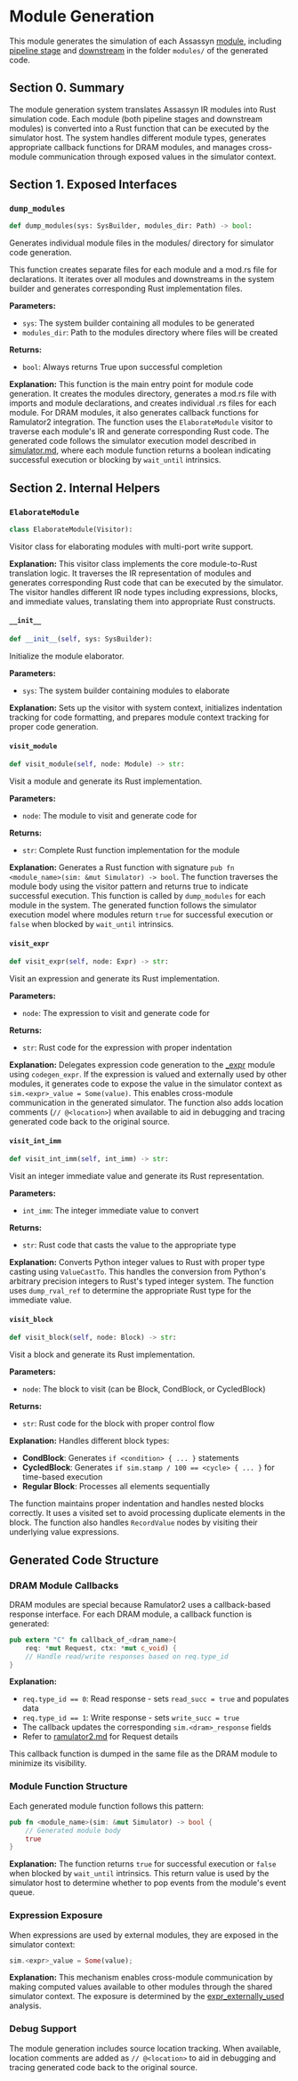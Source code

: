 # Module Generation

This module generates the simulation of each Assassyn [module](../../ir/module/),
including [pipeline stage](../../ir/module/module.py) and [downstream](../../ir/module/downstream.py)
in the folder `modules/` of the generated code.

## Section 0. Summary

The module generation system translates Assassyn IR modules into Rust simulation code. Each module (both pipeline stages and downstream modules) is converted into a Rust function that can be executed by the simulator host. The system handles different module types, generates appropriate callback functions for DRAM modules, and manages cross-module communication through exposed values in the simulator context.

## Section 1. Exposed Interfaces

### `dump_modules`

```python
def dump_modules(sys: SysBuilder, modules_dir: Path) -> bool:
```

Generates individual module files in the modules/ directory for simulator code generation.

This function creates separate files for each module and a mod.rs file for declarations.
It iterates over all modules and downstreams in the system builder and generates
corresponding Rust implementation files.

**Parameters:**
- `sys`: The system builder containing all modules to be generated
- `modules_dir`: Path to the modules directory where files will be created

**Returns:**
- `bool`: Always returns True upon successful completion

**Explanation:** This function is the main entry point for module code generation. It creates the modules directory, generates a mod.rs file with imports and module declarations, and creates individual .rs files for each module. For DRAM modules, it also generates callback functions for Ramulator2 integration. The function uses the `ElaborateModule` visitor to traverse each module's IR and generate corresponding Rust code. The generated code follows the simulator execution model described in [simulator.md](../../../docs/design/internal/simulator.md), where each module function returns a boolean indicating successful execution or blocking by `wait_until` intrinsics.

## Section 2. Internal Helpers

### `ElaborateModule`

```python
class ElaborateModule(Visitor):
```

Visitor class for elaborating modules with multi-port write support.

**Explanation:** This visitor class implements the core module-to-Rust translation logic. It traverses the IR representation of modules and generates corresponding Rust code that can be executed by the simulator. The visitor handles different IR node types including expressions, blocks, and immediate values, translating them into appropriate Rust constructs.

#### `__init__`

```python
def __init__(self, sys: SysBuilder):
```

Initialize the module elaborator.

**Parameters:**
- `sys`: The system builder containing modules to elaborate

**Explanation:** Sets up the visitor with system context, initializes indentation tracking for code formatting, and prepares module context tracking for proper code generation.

#### `visit_module`

```python
def visit_module(self, node: Module) -> str:
```

Visit a module and generate its Rust implementation.

**Parameters:**
- `node`: The module to visit and generate code for

**Returns:**
- `str`: Complete Rust function implementation for the module

**Explanation:** Generates a Rust function with signature `pub fn <module_name>(sim: &mut Simulator) -> bool`. The function traverses the module body using the visitor pattern and returns true to indicate successful execution. This function is called by `dump_modules` for each module in the system. The generated function follows the simulator execution model where modules return `true` for successful execution or `false` when blocked by `wait_until` intrinsics.

#### `visit_expr`

```python
def visit_expr(self, node: Expr) -> str:
```

Visit an expression and generate its Rust implementation.

**Parameters:**
- `node`: The expression to visit and generate code for

**Returns:**
- `str`: Rust code for the expression with proper indentation

**Explanation:** Delegates expression code generation to the [_expr](./_expr/) module using `codegen_expr`. If the expression is valued and externally used by other modules, it generates code to expose the value in the simulator context as `sim.<expr>_value = Some(value)`. This enables cross-module communication in the generated simulator. The function also adds location comments (`// @<location>`) when available to aid in debugging and tracing generated code back to the original source.

#### `visit_int_imm`

```python
def visit_int_imm(self, int_imm) -> str:
```

Visit an integer immediate value and generate its Rust representation.

**Parameters:**
- `int_imm`: The integer immediate value to convert

**Returns:**
- `str`: Rust code that casts the value to the appropriate type

**Explanation:** Converts Python integer values to Rust with proper type casting using `ValueCastTo`. This handles the conversion from Python's arbitrary precision integers to Rust's typed integer system. The function uses `dump_rval_ref` to determine the appropriate Rust type for the immediate value.

#### `visit_block`

```python
def visit_block(self, node: Block) -> str:
```

Visit a block and generate its Rust implementation.

**Parameters:**
- `node`: The block to visit (can be Block, CondBlock, or CycledBlock)

**Returns:**
- `str`: Rust code for the block with proper control flow

**Explanation:** Handles different block types:
- **CondBlock**: Generates `if <condition> { ... }` statements
- **CycledBlock**: Generates `if sim.stamp / 100 == <cycle> { ... }` for time-based execution
- **Regular Block**: Processes all elements sequentially

The function maintains proper indentation and handles nested blocks correctly. It uses a visited set to avoid processing duplicate elements in the block. The function also handles `RecordValue` nodes by visiting their underlying value expressions.

## Generated Code Structure

### DRAM Module Callbacks

DRAM modules are special because Ramulator2 uses a callback-based response interface.
For each DRAM module, a callback function is generated:

```rust
pub extern "C" fn callback_of_<dram_name>(
    req: *mut Request, ctx: *mut c_void) {
    // Handle read/write responses based on req.type_id
}
```

**Explanation:**
- `req.type_id == 0`: Read response - sets `read_succ = true` and populates data
- `req.type_id == 1`: Write response - sets `write_succ = true`
- The callback updates the corresponding `sim.<dram>_response` fields
- Refer to [ramulator2.md](../../../../tools/rust-sim-runtime/src/ramulator2.md) for Request details

This callback function is dumped in the same file as the DRAM module to minimize its visibility.

### Module Function Structure

Each generated module function follows this pattern:

```rust
pub fn <module_name>(sim: &mut Simulator) -> bool {
    // Generated module body
    true
}
```

**Explanation:** The function returns `true` for successful execution or `false` when blocked by `wait_until` intrinsics. This return value is used by the simulator host to determine whether to pop events from the module's event queue.

### Expression Exposure

When expressions are used by external modules, they are exposed in the simulator context:

```rust
sim.<expr>_value = Some(value);
```

**Explanation:** This mechanism enables cross-module communication by making computed values available to other modules through the shared simulator context. The exposure is determined by the [expr_externally_used](../../analysis/external_usage.py) analysis.

### Debug Support

The module generation includes source location tracking. When available, location comments are added as `// @<location>` to aid in debugging and tracing generated code back to the original source.